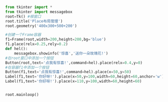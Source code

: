
<BlogInfo id="801" title="20.place布局管理" author="白日梦想猿" pv=0 read_times=0 pre_cost_time=0分27秒 category="GUI编程" tag_list="['GUI编程']" create_time="2020.06.28 15:49:38" update_time="2020.06.28 16:04:40" />

```python
from tkinter import *
from tkinter import messagebox
root=Tk() #根窗口
root.title('Place布局管理')
root.geometry('400x300+500+200')

#创建一个Frame容器
f1=Frame(root,width=200,height=200,bg='blue')
f1.place(relx=0.25,rely=0.2)
def hel():
    messagebox.showinfo('惊喜','送你一朵玫瑰花!')
#在root窗口中添加一个按钮
Button(root,text='点我有惊喜!',command=hel).place(relx=0.4,y=0)
#在容器f1中添加一个按钮
Button(f1,text='点我有惊喜!',command=hel).place(x=50,y=50)
Label(f1,text='你好呀!').place(x=50,y=100,width=60,height=60,anchor='w')
Label(f1,text='你好呀!').place(x=110,y=100,width=60,height=60)


root.mainloop()
```

